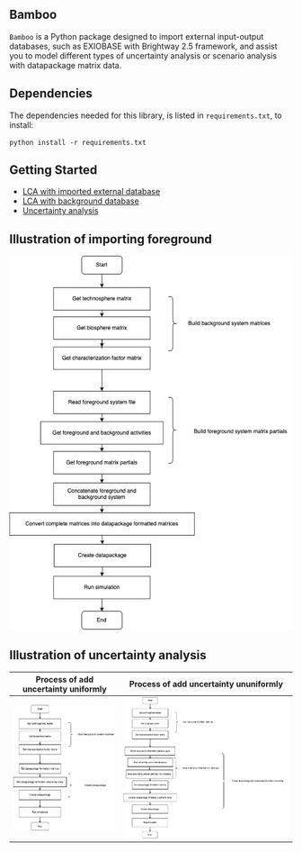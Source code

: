 ## Bamboo
`Bamboo` is a Python package designed to import external input-output databases, such as EXIOBASE with Brightway 2.5 framework, and assist you to model different types of uncertainty analysis or scenario analysis with datapackage matrix data.

## Dependencies
The dependencies needed for this library, is listed in `requirements.txt`, to install:
```
python install -r requirements.txt
```


## Getting Started
- [LCA with imported external database](https://github.com/Annedrew/brightway-bamboo/blob/main/notebooks/lca_with_foreground.ipynb)
- [LCA with background database](https://github.com/Annedrew/brightway-bamboo/blob/main/notebooks/lca_with_background.ipynb)
- [Uncertainty analysis](https://github.com/Annedrew/brightway-bamboo/blob/main/notebooks/uncertainty_analysis.ipynb)



## Illustration of importing foreground
![importing foreground](assets/import_foreground_system.png)

## Illustration of uncertainty analysis
| Process of add uncertainty uniformly | Process of add uncertainty ununiformly |
|-------------------------------------------------|--------------------------------------------------|
| ![uncertainty uniformly](assets/uncertainty_uniformly.png) | ![uncertainty ununiformly](assets/uncertainty_ununiformly.png) |
